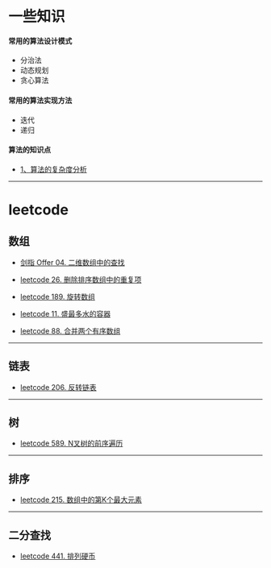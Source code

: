 # 一些知识

#### 常用的算法设计模式
- 分治法
- 动态规划
- 贪心算法

#### 常用的算法实现方法
- 迭代
- 递归

#### 算法的知识点
- [1、算法的复杂度分析](https://github.com/luo-FrontEnd/leetcode-javascript/issues/10)


---

# leetcode

## 数组
- [剑指 Offer 04. 二维数组中的查找](https://github.com/luo-FrontEnd/leetcode-javascript/issues/1)

- [leetcode 26. 删除排序数组中的重复项](https://github.com/luo-FrontEnd/leetcode-javascript/issues/2)

- [leetcode 189. 旋转数组](https://github.com/luo-FrontEnd/leetcode-javascript/issues/3)

- [leetcode 11. 盛最多水的容器](https://github.com/luo-FrontEnd/leetcode-javascript/issues/4)

- [leetcode 88. 合并两个有序数组](https://github.com/luo-FrontEnd/leetcode-javascript/issues/5)


---

## 链表
- [leetcode 206. 反转链表](https://github.com/luo-FrontEnd/leetcode-javascript/issues/6)

---

## 树

- [leetcode 589. N叉树的前序遍历](https://github.com/luo-FrontEnd/leetcode-javascript/issues/7)

---

## 排序

- [leetcode 215. 数组中的第K个最大元素](https://github.com/luo-FrontEnd/leetcode-javascript/issues/8)

---

## 二分查找

- [leetcode 441. 排列硬币](https://github.com/luo-FrontEnd/leetcode-javascript/issues/9)
